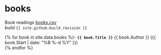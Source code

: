 # books
Book readings [books.csv](_data/books.csv)  
build ``{{ site.github.build_revision }}``

{% for book in site.data.books %}- **`{{ book.Title }}`** {{ book.Author }} ({{ book.Start | date: "%B %-d %Y" }})  
{% endfor %}

<script type="text/javascript">
document.querySelector('body').classList.add('markdown-body');
</script>
